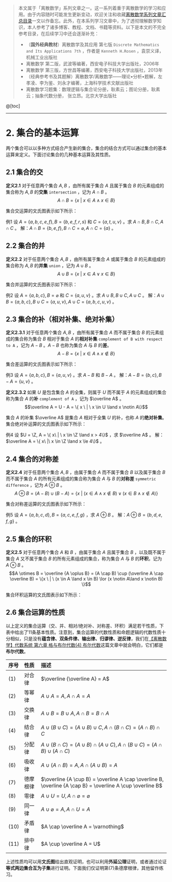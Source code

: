   > 本文属于「离散数学」系列文章之一。这一系列着重于离散数学的学习和应用。由于内容随时可能发生更新变动，欢迎关注和收藏[离散数学系列文章汇总目录](https://memcpy0.blog.csdn.net/article/details/119997004)一文以作备忘。此外，在本系列学习文章中，为了透彻理解数学知识，本人参考了诸多博客、教程、文档、书籍等资料。以下是本文的不完全参考目录，在后续学习中还会逐渐补充：
> - （**国外经典教材**）离散数学及其应用 第七版 `Discrete Mathematics and Its Applications 7th` ，作者是 `Kenneth H.Rosen` ，袁崇义译，机械工业出版社
> - 离散数学 第二版，武波等编著，西安电子科技大学出版社，2006年
> - 离散数学 第三版，方世昌等编著，西安电子科技大学出版社，2013年
> - （经典参考书及其题解）离散数学/离散数学——理论•分析•题解，左孝凌、李为鉴、刘永才编著，上海科学技术文献出版社
> - 离散数学习题集：数理逻辑与集合论分册，耿素云；图论分册，耿素云；抽象代数分册， 张立昂。北京大学出版社

@[toc]

---
# 2. 集合的基本运算
两个集合可以以多种方式结合产生新的集合，集合的结合方式可以通过集合的基本运算来定义。下面讨论集合的几种基本运算及其性质。

## 2.1 集合的交
**定义2.1** 对于任意两个集合 $A, B$ ，由所有属于集合 $A$ 且属于集合 $B$ 的元素组成的集合称为 $A, B$ 的**交集** `intersection` ，记为 $A\cap B$ 。$$ A\cap B = \{ x\ |\ x \in A\land x \in B\}$$ 

集合交运算的文氏图表示如下所示：

例1 设 $A = \{a, b, c, e, f\}, B = \{b, e, f, r, s\}$ 和 $C = \{a, t, u, v\}$ 。求 $A \cap B, B\cap C, A\cap C$ 。
解：$A\cap B = \{b, e, f\}, B\cap C = \varnothing, A\cap C = \{a \}$ 。
## 2.2 集合的并
**定义2.2** 对于任意两个集合 $A, B$ ，由所有属于集合 $A$ 或属于集合 $B$ 的元素组成的集合称为 $A, B$ 的**并集** `union` ，记为 $A\cup B$ 。$$A\cup B = \{ x\ |\ x\in A\lor x\in B\}$$ 

集合并运算的文氏图表示如下所示：

例2 设 $A = \{a, b, c\}, B = \varnothing$ 和 $C = \{a, u, v\}$ 。求 $A\cup B, B\cup C, A\cup C$ 。
解：$A\cup B = \{a, b, c\}, B\cup C = \{ a, u, v\}, A\cup C = \{a, b, c, u, v\}$ 。

## 2.3 集合的补（相对补集、绝对补集）
**定义2.3.1** 对于任意两个集合 $A, B$ ，由所有属于集合 $A$ 而不属于集合 $B$ 的元素组成的集合称为集合 $B$ 相对于集合 $A$ 的**相对补集** `complement of B with respect to A` ，记为 $A - B$ 。$A - B$ 也称为集合 $A$ 与 $B$ 的**差**。$$A - B = \{x \ | \ x \in A \land x \notin B\}$$ 

集合差运算的文氏图表示如下所示：

例3 设 $A = \{a, b, c\}, B = \{a, u, v\}$ 。求 $A - B$ 和 $B - A$ 。
解：$A - B = \{b, c\}, B - A = \{u, v\}$ 。

**定义2.3.2** 如果 $U$ 是包含集合 $A$ 的全集，则属于 $U$ 而不属于 $A$ 的元素组成的集合称为集合 $A$ 的**补** `complement of A` ，记为 $\overline A$ 。
$$\overline A = U - A = \{ x \ | \ x \in U \land x \notin A\}$$

集合 $A$ 的补集 $\overline A$ 是集合 $A$ 相对于全集 $U$ 的补，也称 $A$ 的**绝对补集**。集合绝对补运算的文氏图表示如下所示：

例4 设 $U = \Z, A = \{ x\ | \ x \in \Z \land x > 4\}$ ，求 $\overline A$ 。
解：$\overline A = \{ x\ |\ x \in \Z \land x \le 4\}$ 。
## 2.4 集合的对称差
**定义2.4** 对于任意两个集合 $A, B$ ，由属于集合 $A$ 而不属于集合 $B$ 以及属于集合 $B$ 而不属于集合 $A$ 的所有元素组成的集合称为集合 $A$ 与 $B$ 的**对称差** `symmetric difference` ，记为 $A \oplus B$ 。
$$A\oplus B= (A - B) \cup (B - A) = \{ x\ |\ (x \in A \land x\notin B) \lor (x \in B \land x\notin A)\}$$

集合对称差运算的文氏图表示如下所示：

例5 设 $A = \{ a, b, c, d\}, B = \{ a, c, e, f, g\}$ ，求 $A \oplus B$ 。
解：$A \oplus B = \{ b, d , e, f, g\}$ 。
## 2.5 集合的环积
**定义2.5** 对于任意两个集合 $A$ 和 $B$ ，由属于集合 $A$ 且属于集合 $B$ ，以及既不属于集合 $A$ 又不属于集合 $B$ 的所有元素组成的集合，称为集合 $A$ 与 $B$ 的**环积**，记为 $A\otimes B$ 。$$A \otimes B = \overline {A \oplus B} = (A \cap B) \cup (\overline A \cap \overline B) = \{x \ | \ (x \in A \land x \in B) \lor (x \notin A\land x \notin B) \}$$

集合环积运算的文氏图表示如下所示：

## 2.6 集合运算的性质
以上定义的集合运算（交、并、相对/绝对补、对称差、环积）满足若干性质，下表中给出了11条基本性质。注意到，集合运算的代数性质和命题逻辑的代数性质十分相似，只是没有**蕴含律、双条件律、输出律、归谬律、逆反律**，我们在[【离散数学】代数系统 第六章 格与布尔代数(4) 布尔代数](https://memcpy0.blog.csdn.net/article/details/120982762)这篇文章中就会明白，它们都是**布尔代数**。

| 序号 | 性质 | 描述
|:--|:--|:--
| (1)  |  对合律 |  $\overline {\overline A} = A$
| (2)   |  等幂律 |  $A\cup A = A, A\cap A = A$
| (3)   |  交换律 | $A \cup B = B \cup A, A \cap B = B\cap A$ 
| (4)   |  结合律 |  $A \cup (B \cup C) = (A \cup B)\cup C, A\cap (B \cap C) = (A\cap B) \cap C$ 
| (5)   |   分配律|  $A \cup (B \cap C) = (A \cup B) \cap (A \cup C), A\cap (B\cup C) = (A\cap B)\cup (A \cap C)$ 
| (6)   |  吸收律 |  $A \cup (A \cap B) = A, A \cap (A \cup B) = A$ 
| (7)   |  德摩根律 | $\overline {A \cup B} = \overline A \cap \overline B, \overline {A \cap B} = \overline A \cup \overline B$ 
| (8)   |  零律 | $A \cup U = U, A \cap \varnothing = \varnothing$ 
| (9)   |   同一律 |  $A \cup \varnothing = A, A \cap U = A$ 
| (10)   |  矛盾律 |  $A \cap \overline A = \varnothing$
| (11)   |   排中律 |  $A \cup \overline A = U$ 

上述性质均可以用**文氏图**给出直观证明，也可以利用**外延公理**证明，或者通过论证**等式两边集合互为子集**进行证明。下面我们仅证明第(7)条德摩根律，其他留作练习。


